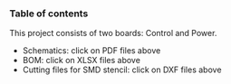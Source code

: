 ### Table of contents

This project consists of two boards: Control and Power.

- Schematics: click on PDF files above
- BOM: click on XLSX files above
- Cutting files for SMD stencil: click on DXF files above
